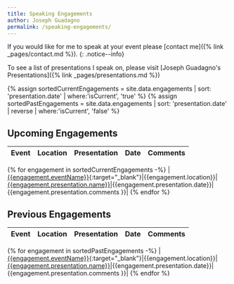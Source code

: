 ```yaml
---
title: Speaking Engagements
author: Joseph Guadagno
permalink: /speaking-engagements/
---
```

If you would like for me to speak at your event please [contact me]({% link _pages/contact.md %}).
{: .notice--info}

To see a list of presentations I speak on, please visit [Joseph Guadagno's Presentations]({% link _pages/presentations.md %})

{% assign sortedCurrentEngagements = site.data.engagements | sort: 'presentation.date' | where:'isCurrent', 'true' %}
{% assign sortedPastEngagements = site.data.engagements | sort: 'presentation.date' | reverse | where:'isCurrent', 'false' %}

## Upcoming Engagements

|Event|Location|Presentation|Date|Comments|
|--- |--- |--- |--- |--- |
{% for engagement in sortedCurrentEngagements -%}
|[{{engagement.eventName}}]({{engagement.eventUrl}}){:target="_blank"}|{{engagement.location}}|[{{engagement.presentation.name}}]({{engagement.presentation.url}})|{{engagement.presentation.date}}|{{engagement.presentation.comments }}|
{% endfor %}

## Previous Engagements

|Event|Location|Presentation|Date|Comments|
|--- |--- |--- |--- |--- |
{% for engagement in sortedPastEngagements -%}
|[{{engagement.eventName}}]({{engagement.eventUrl}}){:target="_blank"}|{{engagement.location}}|[{{engagement.presentation.name}}]({{engagement.presentation.url}})|{{engagement.presentation.date}}|{{engagement.presentation.comments }}|
{% endfor %}

